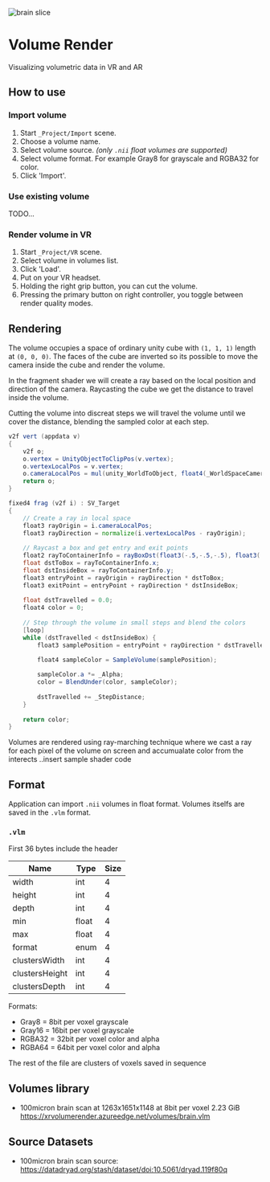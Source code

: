 ![brain slice](https://user-images.githubusercontent.com/36990593/123810139-787bda00-d8f2-11eb-88d7-28f7e5a5f63b.png)
# Volume Render
Visualizing volumetric data in VR and AR

## How to use

### Import volume
1) Start `_Project/Import` scene.
2) Choose a volume name.
2) Select volume source. *(only `.nii` float volumes are supported)*
3) Select volume format. For example Gray8 for grayscale and RGBA32 for color.
4) Click 'Import'.

### Use existing volume
TODO...

### Render volume in VR
1) Start `_Project/VR` scene.
2) Select volume in volumes list.
3) Click 'Load'.
4) Put on your VR headset.
5) Holding the right grip button, you can cut the volume.
6) Pressing the primary button on right controller, you toggle between render quality modes.

## Rendering

The volume occupies a space of ordinary unity cube with `(1, 1, 1)` length at `(0, 0, 0)`. The faces of the cube are inverted so its possible to move the camera inside the cube and render the volume.

In the fragment shader we will create a ray based on the local position and direction of the camera. Raycasting the cube we get the distance to travel inside the volume.

Cutting the volume into discreat steps we will travel the volume until we cover the distance, blending the sampled color at each step.

```glsl
v2f vert (appdata v)
{
    v2f o;
    o.vertex = UnityObjectToClipPos(v.vertex);
    o.vertexLocalPos = v.vertex;
    o.cameraLocalPos = mul(unity_WorldToObject, float4(_WorldSpaceCameraPos, 1.0));     
    return o;
}

fixed4 frag (v2f i) : SV_Target
{
    // Create a ray in local space
    float3 rayOrigin = i.cameraLocalPos;
    float3 rayDirection = normalize(i.vertexLocalPos - rayOrigin);
    
    // Raycast a box and get entry and exit points
    float2 rayToContainerInfo = rayBoxDst(float3(-.5,-.5,-.5), float3(.5,.5,.5), rayOrigin, 1/rayDirection);
    float dstToBox = rayToContainerInfo.x;
    float dstInsideBox = rayToContainerInfo.y;
    float3 entryPoint = rayOrigin + rayDirection * dstToBox;
    float3 exitPoint = entryPoint + rayDirection * dstInsideBox;
    
    float dstTravelled = 0.0;
    float4 color = 0;
    
    // Step through the volume in small steps and blend the colors
    [loop]
    while (dstTravelled < dstInsideBox) {
        float3 samplePosition = entryPoint + rayDirection * dstTravelled;
        
        float4 sampleColor = SampleVolume(samplePosition);

        sampleColor.a *= _Alpha;
        color = BlendUnder(color, sampleColor);
            
        dstTravelled += _StepDistance;
    }
    
    return color;
}
```

Volumes are rendered using ray-marching technique where we cast a ray for each pixel of the volume on screen and accumualate color from the interects
..insert sample shader code

## Format

Application can import `.nii` volumes in float format. Volumes itselfs are saved in the `.vlm` format.

### `.vlm`

First 36 bytes include the header

| Name           | Type  | Size |
|----------------|-------|------|
| width          | int   | 4    |
| height         | int   | 4    |
| depth          | int   | 4    |
| min            | float | 4    |
| max            | float | 4    |
| format         | enum  | 4    |
| clustersWidth  | int   | 4    |
| clustersHeight | int   | 4    |
| clustersDepth  | int   | 4    |

Formats:
- Gray8 = 8bit per voxel grayscale
- Gray16 = 16bit per voxel grayscale
- RGBA32 = 32bit per voxel color and alpha
- RGBA64 = 64bit per voxel color and alpha

The rest of the file are clusters of voxels saved in sequence


## Volumes library

- 100micron brain scan at 1263x1651x1148 at 8bit per voxel 2.23 GiB
https://xrvolumerender.azureedge.net/volumes/brain.vlm

## Source Datasets
- 100micron brain scan source:
https://datadryad.org/stash/dataset/doi:10.5061/dryad.119f80q
